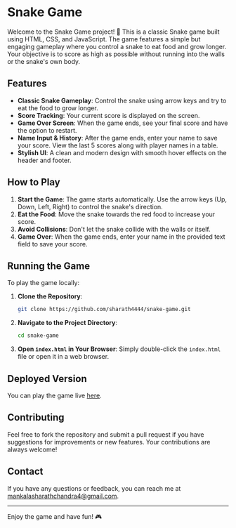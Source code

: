 # Snake Game

Welcome to the Snake Game project! 🐍 This is a classic Snake game built using HTML, CSS, and JavaScript. The game features a simple but engaging gameplay where you control a snake to eat food and grow longer. Your objective is to score as high as possible without running into the walls or the snake's own body.

## Features

- **Classic Snake Gameplay**: Control the snake using arrow keys and try to eat the food to grow longer.
- **Score Tracking**: Your current score is displayed on the screen.
- **Game Over Screen**: When the game ends, see your final score and have the option to restart.
- **Name Input & History**: After the game ends, enter your name to save your score. View the last 5 scores along with player names in a table.
- **Stylish UI**: A clean and modern design with smooth hover effects on the header and footer.

## How to Play

1. **Start the Game**: The game starts automatically. Use the arrow keys (Up, Down, Left, Right) to control the snake's direction.
2. **Eat the Food**: Move the snake towards the red food to increase your score.
3. **Avoid Collisions**: Don't let the snake collide with the walls or itself.
4. **Game Over**: When the game ends, enter your name in the provided text field to save your score.

## Running the Game

To play the game locally:

1. **Clone the Repository**:
    ```bash
    git clone https://github.com/sharath4444/snake-game.git
    ```
2. **Navigate to the Project Directory**:
    ```bash
    cd snake-game
    ```
3. **Open `index.html` in Your Browser**:
    Simply double-click the `index.html` file or open it in a web browser.

## Deployed Version

You can play the game live [here](https://sharath4444.github.io/snake-game/).

## Contributing

Feel free to fork the repository and submit a pull request if you have suggestions for improvements or new features. Your contributions are always welcome!

## Contact

If you have any questions or feedback, you can reach me at [mankalasharathchandra4@gmail.com](mailto:mankalasharathchandra4@gmail.com).

---

Enjoy the game and have fun! 🎮
